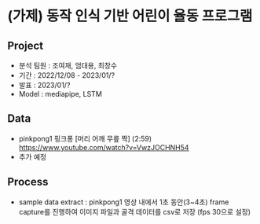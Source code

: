 # (가제) 동작 인식 기반 어린이 율동 프로그램

## Project
- 분석 팀원 : 조여재, 엄대용, 최창수
- 기간 : 2022/12/08 - 2023/01/?
- 발표 : 2023/01/?
- Model : mediapipe, LSTM
 
## Data
- pinkpong1
  핑크퐁 [머리 어깨 무릎 짝] (2:59) 
  https://www.youtube.com/watch?v=VwzJOCHNH54
- 추가 예정
 
## Process
- sample data extract : pinkpong1 영상 내에서 1초 동안(3~4초) frame capture를 진행하여 이미지 파일과 골격 데이터를 csv로 저장 (fps 30으로 설정)
